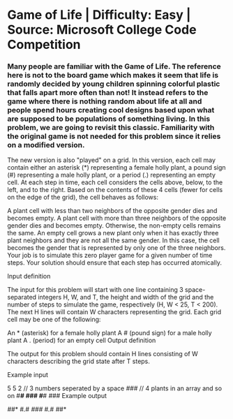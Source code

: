 # Game of Life | Difficulty: Easy  |  Source: Microsoft College Code Competition

### Many people are familiar with the Game of Life. The reference here is not to the board game which makes it seem that life is randomly decided by young children spinning colorful plastic that falls apart more often than not! It instead refers to the game where there is nothing random about life at all and people spend hours creating cool designs based upon what are supposed to be populations of something living. In this problem, we are going to revisit this classic. Familiarity with the original game is not needed for this problem since it relies on a modified version.

The new version is also "played" on a grid. In this version, each cell may contain either an asterisk (*) representing a female holly plant, a pound sign (#) representing a male holly plant, or a period (.) representing an empty cell. At each step in time, each cell considers the cells above, below, to the left, and to the right. Based on the contents of these 4 cells (fewer for cells on the edge of the grid), the cell behaves as follows:

A plant cell with less than two neighbors of the opposite gender dies and becomes empty.
A plant cell with more than three neighbors of the opposite gender dies and becomes empty.
Otherwise, the non-empty cells remains the same.
An empty cell grows a new plant only when it has exactly three plant neighbors and they are not all the same gender. In this case, the cell becomes the gender that is represented by only one of the three neighbors.
Your job is to simulate this zero player game for a given number of time steps. Your solution should ensure that each step has occurred atomically.

Input definition

The input for this problem will start with one line containing 3 space-separated integers H, W, and T, the height and width of the grid and the number of steps to simulate the game, respectively (H, W < 25, T < 200). The next H lines will contain W characters representing the grid. Each grid cell may be one of the following:

An * (asterisk) for a female holly plant
A # (pound sign) for a male holly plant
A . (period) for an empty cell
Output definition

The output for this problem should contain H lines consisting of W characters describing the grid state after T steps.

Example input

 5 5 2   // 3 numbers seperated by a space
 *###*   // 4 plants in an array and so on
 #***#
 *###*
 #***#
 *###*
 Example output
 
 *#*#*
 #*.*#
 *###*
 #*.*#
*#*#*
